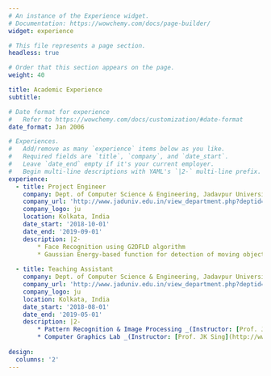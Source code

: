 ```yaml
---
# An instance of the Experience widget.
# Documentation: https://wowchemy.com/docs/page-builder/
widget: experience

# This file represents a page section.
headless: true

# Order that this section appears on the page.
weight: 40

title: Academic Experience
subtitle:

# Date format for experience
#   Refer to https://wowchemy.com/docs/customization/#date-format
date_format: Jan 2006

# Experiences.
#   Add/remove as many `experience` items below as you like.
#   Required fields are `title`, `company`, and `date_start`.
#   Leave `date_end` empty if it's your current employer.
#   Begin multi-line descriptions with YAML's `|2-` multi-line prefix.
experience:
  - title: Project Engineer
    company: Dept. of Computer Science & Engineering, Jadavpur University
    company_url: 'http://www.jaduniv.edu.in/view_department.php?deptid=59'
    company_logo: ju
    location: Kolkata, India
    date_start: '2018-10-01'
    date_end: '2019-09-01'
    description: |2-
        * Face Recognition using G2DFLD algorithm
        * Gaussian Energy-based function for detection of moving objects in videos
        
  - title: Teaching Assistant
    company: Dept. of Computer Science & Engineering, Jadavpur University
    company_url: 'http://www.jaduniv.edu.in/view_department.php?deptid=59'
    company_logo: ju
    location: Kolkata, India
    date_start: '2018-08-01'
    date_end: '2019-05-01'
    description: |2-
        * Pattern Recognition & Image Processing _(Instructor: [Prof. JK Sing](http://www.jaduniv.edu.in/profile.php?uid=670))_ [CSE/T/414]
        * Computer Graphics Lab _(Instructor: [Prof. JK Sing](http://www.jaduniv.edu.in/profile.php?uid=670) & [Prof. Subhadip Basu](http://www.jaduniv.edu.in/profile.php?uid=683))_ [CSE/S/311]
  
design:
  columns: '2'
---
```

